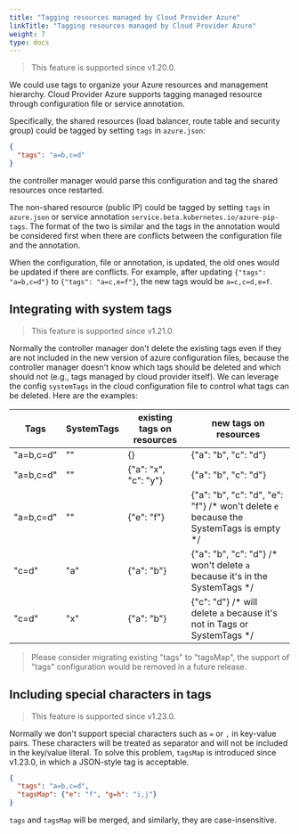 ```yaml
---
title: "Tagging resources managed by Cloud Provider Azure"
linkTitle: "Tagging resources managed by Cloud Provider Azure"
weight: 7
type: docs
---
```


> This feature is supported since v1.20.0.

We could use tags to organize your Azure resources and management hierarchy. Cloud Provider Azure supports tagging managed resource through configuration file or service annotation.

Specifically, the shared resources (load balancer, route table and security group) could be tagged by setting `tags` in `azure.json`:

```json
{
  "tags": "a=b,c=d"
}
```

the controller manager would parse this configuration and tag the shared resources once restarted.

The non-shared resource (public IP) could be tagged by setting `tags` in `azure.json` or service annotation `service.beta.kubernetes.io/azure-pip-tags`. The format of the two is similar and the tags in the annotation would be considered first when there are conflicts between the configuration file and the annotation.

When the configuration, file or annotation, is updated, the old ones would be updated if there are conflicts. For example, after updating `{"tags": "a=b,c=d"}` to `{"tags": "a=c,e=f"}`, the new tags would be `a=c,c=d,e=f`.

## Integrating with system tags

> This feature is supported since v1.21.0.

Normally the controller manager don't delete the existing tags even if they are not included in the new version of azure configuration files, because the controller manager doesn't know which tags should be deleted and which should not (e.g., tags managed by cloud provider itself). We can leverage the config `systemTags` in the cloud configuration file to control what tags can be deleted. Here are the examples:

| Tags | SystemTags | existing tags on resources | new tags on resources |
| ----- | ------------ | ----- | ----- |
| "a=b,c=d" | "" | {} | {"a": "b", "c": "d"} |
| "a=b,c=d" | "" | {"a": "x", "c": "y"} | {"a": "b", "c": "d"} |
| "a=b,c=d" | "" | {"e": "f"} | {"a": "b", "c": "d", "e": "f"} /* won't delete `e` because the SystemTags is empty */ |
| "c=d" | "a" | {"a": "b"} | {"a": "b", "c": "d"} /* won't delete `a` because it's in the SystemTags */ |
| "c=d" | "x" | {"a": "b"} | {"c": "d"} /* will delete `a` because it's not in Tags or SystemTags */ |

> Please consider migrating existing "tags" to "tagsMap", the support of "tags" configuration would be removed in a future release.

## Including special characters in tags

> This feature is supported since v1.23.0.

Normally we don't support special characters such as `=` or `,` in key-value pairs. These characters will be treated as separator and will not be included in the key/value literal. To solve this problem, `tagsMap` is introduced since v1.23.0, in which a JSON-style tag is acceptable.

```json
{
  "tags": "a=b,c=d",
  "tagsMap": {"e": "f", "g=h": "i,j"}
}
```

`tags` and `tagsMap` will be merged, and similarly, they are case-insensitive.
